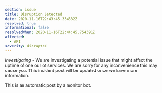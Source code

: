 ```yaml
---
section: issue
title: Disruption Detected
date: 2020-11-16T22:43:45.334632Z
resolved: true
informational: false
resolvedWhen: 2020-11-16T22:44:45.754391Z
affected:
  - API
severity: disrupted
---
```

*Investigating* - We are investigating a potential issue that might affect the uptime of one our of services. We are sorry for any inconvenience this may cause you. This incident post will be updated once we have more information.

This is an automatic post by a monitor bot.
        